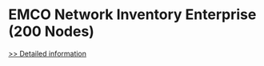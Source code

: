 # EMCO Network Inventory Enterprise (200 Nodes)
[>> Detailed information](https://secure.shareit.com/shareit/product.html?productid=300148292&affiliateid=200057808)